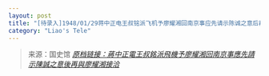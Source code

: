 ```yaml
---
layout: post
title: "[待录入]1948/01/29蒋中正电王叔铭派飞机予廖耀湘回南京事应先请示陈诚之意后再与廖耀湘接洽"
category: "Liao's Tele"
---
```



> 来源：国史馆 [*原档链接：蔣中正電王叔銘派飛機予廖耀湘回南京事應先請示陳誠之意後再與廖耀湘接洽*](https://ahonline.drnh.gov.tw/index.php?act=Display/image/5894521cAeS1Eh)